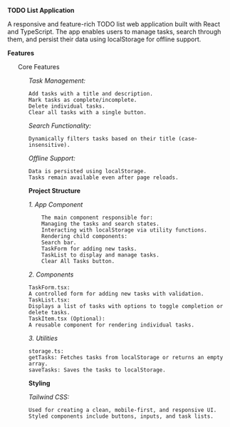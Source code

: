 **TODO List Application**

 A responsive and feature-rich TODO list web application built with React and TypeScript. The app enables users to manage tasks, search through them, and persist their data using localStorage for offline support.


**Features**

<ul>Core Features<ul>

<i>Task Management:</i>

    Add tasks with a title and description.
    Mark tasks as complete/incomplete.
    Delete individual tasks.
    Clear all tasks with a single button.

<i>Search Functionality:</i>

    Dynamically filters tasks based on their title (case-insensitive).

<i>Offline Support:</i>

    Data is persisted using localStorage.
    Tasks remain available even after page reloads.

**Project Structure**

<i>1. App Component</i>

        The main component responsible for:
        Managing the tasks and search states.
        Interacting with localStorage via utility functions.
        Rendering child components:
        Search bar.
        TaskForm for adding new tasks.
        TaskList to display and manage tasks.
        Clear All Tasks button.
        
<i>2. Components</i>

    TaskForm.tsx:
    A controlled form for adding new tasks with validation.
    TaskList.tsx:
    Displays a list of tasks with options to toggle completion or delete tasks.
    TaskItem.tsx (Optional):
    A reusable component for rendering individual tasks.
    
<i>3. Utilities</i>

    storage.ts:
    getTasks: Fetches tasks from localStorage or returns an empty array.
    saveTasks: Saves the tasks to localStorage.

**Styling**

<i>Tailwind CSS:</i>

    Used for creating a clean, mobile-first, and responsive UI.
    Styled components include buttons, inputs, and task lists.
